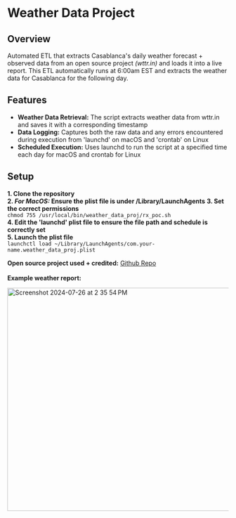 # Weather Data Project

## Overview
Automated ETL that extracts Casablanca's daily weather forecast  + observed data from an open source project _(wttr.in)_ and loads it into a live report. This ETL automatically runs at 6:00am EST and extracts the weather data for Casablanca for the following day.

## Features
* **Weather Data Retrieval:** The script extracts weather data from wttr.in and saves it with a corresponding timestamp
* **Data Logging:** Captures both the raw data and any errors encountered during execution from 'launchd' on macOS and 'crontab' on Linux
* **Scheduled Execution:** Uses launchd to run the script at a specified time each day for macOS and crontab for Linux


## Setup

**1. Clone the repository** <br>
**2. _For MacOS:_ Ensure the plist file is under /Library/LaunchAgents**
**3. Set the correct permissions**
<br>
          `chmod 755 /usr/local/bin/weather_data_proj/rx_poc.sh`
<br>
**4. Edit the 'launchd' plist file to ensure the file path and schedule is correctly set**
<br>
**5. Launch the plist file** <br>
          `launchctl load ~/Library/LaunchAgents/com.your-name.weather_data_proj.plist`
          <br>


**Open source project used + credited:** [Github Repo](https://github.com/chubin/wttr.in#readme) <br><br>
**Example weather report:**

  <img width="508" alt="Screenshot 2024-07-26 at 2 35 54 PM" src="https://github.com/user-attachments/assets/68f4bd95-fa5c-464d-9c8f-4e04a732be55">


